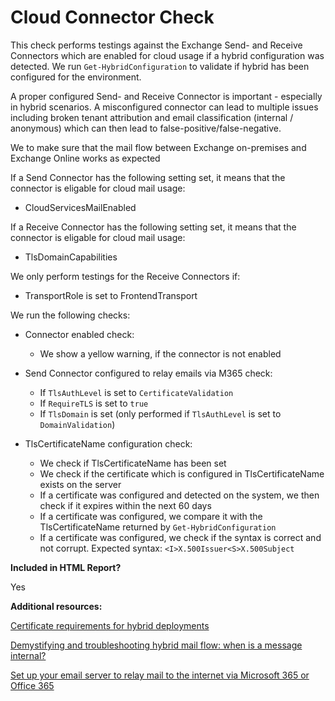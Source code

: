 # Cloud Connector Check

This check performs testings against the Exchange Send- and Receive Connectors which are enabled for cloud usage if a hybrid configuration was detected. We run `Get-HybridConfiguration` to validate if hybrid has been configured for the environment.

A proper configured Send- and Receive Connector is important - especially in hybrid scenarios. A misconfigured connector can lead to multiple issues including broken tenant attribution and email classification (internal / anonymous) which can then lead to false-positive/false-negative.

We to make sure that the mail flow between Exchange on-premises and Exchange Online works as expected

If a Send Connector has the following setting set, it means that the connector is eligable for cloud mail usage:

- CloudServicesMailEnabled

If a Receive Connector has the following setting set, it means that the connector is eligable for cloud mail usage:

- TlsDomainCapabilities

We only perform testings for the Receive Connectors if:

- TransportRole is set to FrontendTransport

We run the following checks:

- Connector enabled check:
    - We show a yellow warning, if the connector is not enabled

- Send Connector configured to relay emails via M365 check:
    - If `TlsAuthLevel` is set to `CertificateValidation`
    - If `RequireTLS` is set to `true`
    - If `TlsDomain` is set (only performed if `TlsAuthLevel` is set to `DomainValidation`)

- TlsCertificateName configuration check:
    - We check if TlsCertificateName has been set
    - We check if the certificate which is configured in TlsCertificateName exists on the server
    - If a certificate was configured and detected on the system, we then check if it expires within the next 60 days
    - If a certificate was configured, we compare it with the TlsCertificateName returned by `Get-HybridConfiguration`
    - If a certificate was configured, we check if the syntax is correct and not corrupt. Expected syntax: `<I>X.500Issuer<S>X.500Subject`

**Included in HTML Report?**

Yes

**Additional resources:**

[Certificate requirements for hybrid deployments](https://docs.microsoft.com/exchange/certificate-requirements)

[Demystifying and troubleshooting hybrid mail flow: when is a message internal?](https://techcommunity.microsoft.com/t5/exchange-team-blog/demystifying-and-troubleshooting-hybrid-mail-flow-when-is-a/ba-p/1420838)

[Set up your email server to relay mail to the internet via Microsoft 365 or Office 365](https://docs.microsoft.com/exchange/mail-flow-best-practices/use-connectors-to-configure-mail-flow/set-up-connectors-to-route-mail#2-set-up-your-email-server-to-relay-mail-to-the-internet-via-microsoft-365-or-office-365)
